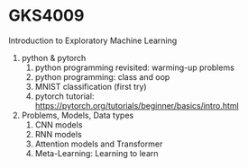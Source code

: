 # GKS4009
Introduction to Exploratory Machine Learning

1. python & pytorch
    1. python programming revisited: warming-up problems
    2. python programming: class and oop
    3. MNIST classification (first try)
    4. pytorch tutorial: https://pytorch.org/tutorials/beginner/basics/intro.html 
2. Problems, Models, Data types
    1. CNN models
    2. RNN models
    3. Attention models and Transformer
    4. Meta-Learning: Learning to learn
